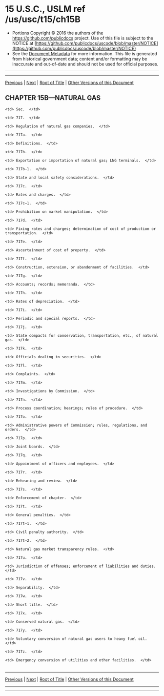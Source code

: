 ---
---

# 15 U.S.C., USLM ref /us/usc/t15/ch15B

* Portions Copyright © 2016 the authors of the https://github.com/publicdocs project.
  Use of this file is subject to the NOTICE at [https://github.com/publicdocs/uscode/blob/master/NOTICE](https://github.com/publicdocs/uscode/blob/master/NOTICE)
* See the [Document Metadata](././../../../..//README.md) for more information.
  This file is generated from historical government data; content and/or formatting may be inaccurate and out-of-date and should not be used for official purposes.

----------
----------

[Previous](./../../../..//us/usc/t15/ch15A/m__us_usc_t15_s715m.md) | [Next](./../../../..//us/usc/t15/ch15B/m__us_usc_t15_s717.md) | [Root of Title](./../../../../) | [Other Versions of this Document](https://publicdocs.github.io/go/links?ns=uslm&ref=%2Fus%2Fusc%2Ft15%2Fch15B)

## CHAPTER 15B—NATURAL GAS

<table>

  <tr>

    <td> Sec.  </td>

  </tr>

  <tr>

    <td> 717.  </td>

    <td> Regulation of natural gas companies.  </td>

  </tr>

  <tr>

    <td> 717a.  </td>

    <td> Definitions.  </td>

  </tr>

  <tr>

    <td> 717b.  </td>

    <td> Exportation or importation of natural gas; LNG terminals.  </td>

  </tr>

  <tr>

    <td> 717b–1.  </td>

    <td> State and local safety considerations.  </td>

  </tr>

  <tr>

    <td> 717c.  </td>

    <td> Rates and charges.  </td>

  </tr>

  <tr>

    <td> 717c–1.  </td>

    <td> Prohibition on market manipulation.  </td>

  </tr>

  <tr>

    <td> 717d.  </td>

    <td> Fixing rates and charges; determination of cost of production or transportation.  </td>

  </tr>

  <tr>

    <td> 717e.  </td>

    <td> Ascertainment of cost of property.  </td>

  </tr>

  <tr>

    <td> 717f.  </td>

    <td> Construction, extension, or abandonment of facilities.  </td>

  </tr>

  <tr>

    <td> 717g.  </td>

    <td> Accounts; records; memoranda.  </td>

  </tr>

  <tr>

    <td> 717h.  </td>

    <td> Rates of depreciation.  </td>

  </tr>

  <tr>

    <td> 717i.  </td>

    <td> Periodic and special reports.  </td>

  </tr>

  <tr>

    <td> 717j.  </td>

    <td> State compacts for conservation, transportation, etc., of natural gas.  </td>

  </tr>

  <tr>

    <td> 717k.  </td>

    <td> Officials dealing in securities.  </td>

  </tr>

  <tr>

    <td> 717l.  </td>

    <td> Complaints.  </td>

  </tr>

  <tr>

    <td> 717m.  </td>

    <td> Investigations by Commission.  </td>

  </tr>

  <tr>

    <td> 717n.  </td>

    <td> Process coordination; hearings; rules of procedure.  </td>

  </tr>

  <tr>

    <td> 717o.  </td>

    <td> Administrative powers of Commission; rules, regulations, and orders.  </td>

  </tr>

  <tr>

    <td> 717p.  </td>

    <td> Joint boards.  </td>

  </tr>

  <tr>

    <td> 717q.  </td>

    <td> Appointment of officers and employees.  </td>

  </tr>

  <tr>

    <td> 717r.  </td>

    <td> Rehearing and review.  </td>

  </tr>

  <tr>

    <td> 717s.  </td>

    <td> Enforcement of chapter.  </td>

  </tr>

  <tr>

    <td> 717t.  </td>

    <td> General penalties.  </td>

  </tr>

  <tr>

    <td> 717t–1.  </td>

    <td> Civil penalty authority.  </td>

  </tr>

  <tr>

    <td> 717t–2.  </td>

    <td> Natural gas market transparency rules.  </td>

  </tr>

  <tr>

    <td> 717u.  </td>

    <td> Jurisdiction of offenses; enforcement of liabilities and duties.  </td>

  </tr>

  <tr>

    <td> 717v.  </td>

    <td> Separability.  </td>

  </tr>

  <tr>

    <td> 717w.  </td>

    <td> Short title.  </td>

  </tr>

  <tr>

    <td> 717x.  </td>

    <td> Conserved natural gas.  </td>

  </tr>

  <tr>

    <td> 717y.  </td>

    <td> Voluntary conversion of natural gas users to heavy fuel oil.  </td>

  </tr>

  <tr>

    <td> 717z.  </td>

    <td> Emergency conversion of utilities and other facilities.  </td>

  </tr>

</table>

----------

[Previous](./../../../..//us/usc/t15/ch15A/m__us_usc_t15_s715m.md) | [Next](./../../../..//us/usc/t15/ch15B/m__us_usc_t15_s717.md) | [Root of Title](./../../../../) | [Other Versions of this Document](https://publicdocs.github.io/go/links?ns=uslm&ref=%2Fus%2Fusc%2Ft15%2Fch15B)

----------
----------




